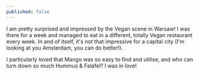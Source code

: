 ```yaml
---
published: false
---
```

I am pretty surprised and impressed by the Vegan scene in Warsaw! I was there for a week and managed to eat in a different, totally Vegan restaurant every week. In and of itself, it's not that impressive for a capital city (I'm looking at you Amsterdam, you can do better!).

I particularly loved that Mango was so easy to find and utilise, and who can turn down so much Hummus & Falafel? I was in love!